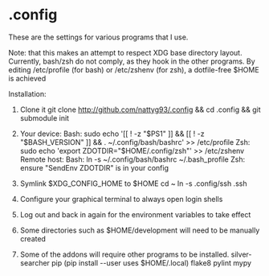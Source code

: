 .config
========
These are the settings for various programs that I use.


Note: that this makes an attempt to respect XDG base directory layout.
Currently, bash/zsh do not comply, as they hook in the other programs.
By editing /etc/profile (for bash) or /etc/zshenv (for zsh), a dotfile-free
$HOME is achieved

Installation:

  1. Clone it
    git clone http://github.com/nattyg93/.config && cd .config && git submodule init

  2. Your device:
      Bash: sudo echo '[[ ! -z "$PS1" ]] && [[ ! -z "$BASH_VERSION" ]] && . ~/.config/bash/bashrc' >> /etc/profile
      Zsh: sudo echo 'export ZDOTDIR="$HOME/.config/zsh"' >> /etc/zshenv
    Remote host:
      Bash: ln -s ~/.config/bash/bashrc ~/.bash_profile
      Zsh: ensure "SendEnv ZDOTDIR" is in your  config

  3. Symlink $XDG_CONFIG_HOME to $HOME
      cd ~
      ln -s .config/ssh .ssh

  4. Configure your graphical terminal to always open login shells

  5. Log out and back in again for the environment variables to take effect

  6. Some directories such as $HOME/development will need to be manually
  created

  7. Some of the addons will require other programs to be installed.
    silver-searcher
    pip (pip install --user uses $HOME/.local)
      flake8
      pylint
      mypy
